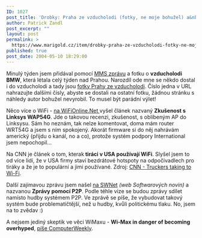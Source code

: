 ```yaml
---
ID: 1027
post_title: 'Drobky: Praha ze vzducholodi (fotky, ne moje bohužel) a&nbsp;WiFi drobnosti'
author: Patrick Zandl
post_excerpt: ""
layout: post
permalink: >
  https://www.marigold.cz/item/drobky-praha-ze-vzducholodi-fotky-ne-moje-bohuzel-a-wifi-drobnosti
published: true
post_date: 2004-05-10 18:29:00
---
```

<P>Minulý týden jsem přidával pomocí <A href="http://beta.marigold.cz/mms.html?cislo=40">MMS zprávu</A> a fotku o <STRONG>vzducholodi BMW</STRONG>, která létala celý týden nad Prahou. Narozdíl ode mne se někdo dostal i do vzducholodi a tady jsou <A href="http://web.dkm.cz/kislik/praha/1.jpg" target=_blank>fotky Prahy ze vzducholodi</A>. Číslo jedna v URL nahrazujte dalšími čísly, abyste se dostali na ostatní fotku, žádnou stránku s náhledy autor bohužel nevyrobil. To musel být parádní výlet!</P>
<P>Něco více o WiFi - <A href="http://www.elity.cz/wifi/wifionline/view.php?cisloclanku=2004050701" target=_blank>na WiFiOnline.Net </A>vyšel článek nazvaný <STRONG>Zkušenost s Linksys WAP54G</STRONG>. Jde o takovou recenzi, zkušenost, s oblíbeným AP do Linksysu. Sám ho neznám, tak nelze komentovat, doma mám router WRT54G a jsem s ním spokojený. Akorát firmware si do něj nahrávám americký (přijdu o kanál, no a co), protože systém podpory International jsem nepochopil...</P>
<P>Na CNN je článek o tom, kterak<STRONG> tiráci v USA používají WiFi</STRONG>. Slyšel jsem to od více lidí, že v USA firmy staví bezdrátové hotspoty na odpočivadlech pro tiráky a že je to populární a jimi používané. Zdroj: <A href="http://www.cnn.com/2004/TECH/internet/05/07/wi.fi.trucking.ap/index.html" target=_blank>CNN - Truckers taking to Wi-Fi</A>.</P>
<P>Další zajímavou zprávu jsem našel <A href="http://swnet.cz/index.php?ID=20041" target=_blank>na SWNet</A> <EM>(web Softwarových novin)</EM> a nazvanou <STRONG>Zprávy pomocí P2P</STRONG>. Podle téhle vize se budou zprávy sdílet namísto hudby systémem P2P. Ve zprávě se píše, že vybudovat takový systém bude problematičtější, než u hudby, kvůli politickému tlaku. No, jsem na to zvědav :)</P>
<P>A nejsem jediný&#160;skeptik ve věci WiMaxu - <STRONG>Wi-Max in danger of becoming overhyped</STRONG>, <A href="http://www.computerweekly.com/articles/article.asp?liArticleID=130285&amp;liArticleTypeID=20&amp;liCategoryID=1&amp;liChannelID=7&amp;liFlavourID=1&amp;sSearch=&amp;nPage=1" target=_blank>píše ComputerWeekly</A>.</P>